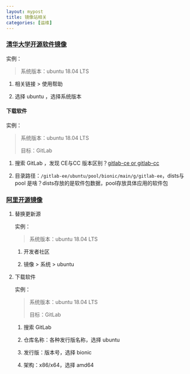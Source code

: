```yaml
---
layout: mypost
title: 镜像站相关
categories: [运维]
---
```


### [清华大学开源软件镜像](https://mirrors.tuna.tsinghua.edu.cn/)

实例：

> 系统版本：ubuntu 18.04 LTS

1. 相关链接 > 使用帮助

2. 选择 ubuntu ，选择系统版本

#### 下载软件

实例：

> 系统版本：ubuntu 18.04 LTS
>
> 目标：GitLab

1. 搜索 GitLab ，发现 CE与CC 版本区别？[gitlab-ce or gitlab-cc](https://about.gitlab.com/install/ce-or-ee/)

2. 目录路径：`/gitlab-ee/ubuntu/pool/bionic/main/g/gitlab-ee`，dists与pool 是啥？dists存放的是软件包数据，pool存放具体应用的软件包

### [阿里开源镜像](https://developer.aliyun.com/mirror/)

1. 替换更新源

    实例：

    > 系统版本：ubuntu 18.04 LTS

   1. 开发者社区

   2. 镜像 > 系统 > ubuntu

2. 下载软件

    实例：

    > 系统版本：ubuntu 18.04 LTS
    >
    > 目标：GitLab

   1. 搜索 GitLab

   2. 仓库名称：各种发行版名称，选择 ubuntu

   3. 发行版：版本号，选择 bionic

   4. 架构：x86/x64，选择 amd64
